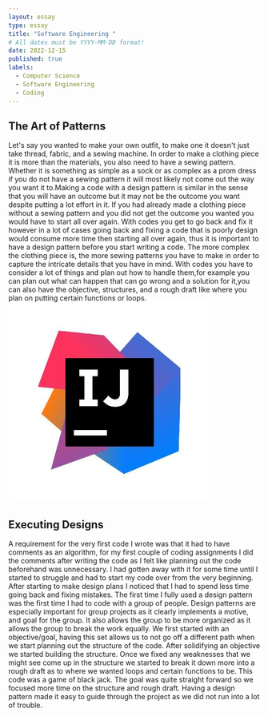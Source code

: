 ```yaml
---
layout: essay
type: essay
title: "Software Engineering "
# All dates must be YYYY-MM-DD format!
date: 2022-12-15
published: true
labels:
  - Computer Science
  - Software Engineering
  - Coding
---
```




## The Art of Patterns 
Let's say you wanted to make your own outfit, to make one it doesn't just take thread, fabric, and a sewing machine. In order to make a clothing piece it is more than the materials, you also need to have a sewing pattern. Whether it is something as simple as a sock or as complex as a prom dress if you do not have a sewing pattern it will most likely not come out the way you want it to.Making a code with a design pattern is similar in the sense that you will have an outcome but it may not be the outcome you want despite putting a lot effort in it. If you had already made a clothing piece without a sewing pattern and you did not get the outcome you wanted you would have to start all over again. With codes you get to go back and fix it however in a lot of cases going back and fixing a code that is poorly design would consume more time then starting all over again, thus it is important to have a design pattern before you start writing a code. The more complex the clothing piece is, the more sewing patterns you have to make in order to capture the intricate details that you have in mind. With codes you have to consider a lot of things and plan out how to handle them,for example you can plan out what can happen that can go wrong and a solution for it,you can also have the objective, structures, and a rough draft like where you plan on putting certain functions or loops. <img class="img-fluid" src="../img/intel.jpg">
## Executing Designs 
A requirement for the very first code I wrote was that it had to have comments as an algorithm, for my first couple of coding assignments I did the comments after writing the code as I felt like planning out the code beforehand was unnecessary. I had gotten away with it for some time until I started to struggle and had to start my code over from the very beginning. After starting to make design plans I noticed that I had to spend less time going back and fixing mistakes. The first time I fully used a design pattern was the first time I had to code with a group of people. Design patterns are especially important for group projects as it clearly implements a motive, and goal for the group. It also allows the group to be more organized as it allows the group to break the work equally. We first started with an objective/goal, having this set allows us to not go off a different path when we start planning out the structure of the code. After solidifying an objective we started building the structure. Once we fixed any weaknesses that we might see come up in the structure we started to break it down more into a rough draft as to where we wanted loops and certain functions to be. This code was a game of black jack. The goal was quite straight forward so we focused more time on the structure and rough draft. Having a design pattern made it easy to guide through the project as we did not run into a lot of trouble. 
